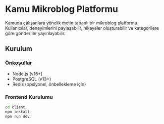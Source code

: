 # Kamu Mikroblog Platformu

Kamuda çalışanlara yönelik metin tabanlı bir mikroblog platformu. Kullanıcılar, deneyimlerini paylaşabilir, hikayeler oluşturabilir ve kategorilere göre gönderiler yayınlayabilir.

## Kurulum

### Önkoşullar
- Node.js (v16+)
- PostgreSQL (v13+)
- Redis (opsiyonel, önbellekleme için)

### Frontend Kurulumu
```bash
cd client
npm install
npm run dev
